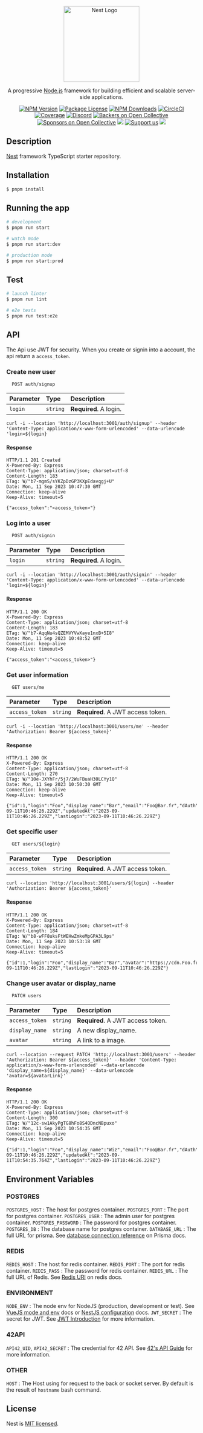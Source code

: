 <p align="center">
  <a href="http://nestjs.com/" target="blank"><img src="https://nestjs.com/img/logo-small.svg" width="200" alt="Nest Logo" /></a>
</p>

[circleci-image]: https://img.shields.io/circleci/build/github/nestjs/nest/master?token=abc123def456
[circleci-url]: https://circleci.com/gh/nestjs/nest

  <p align="center">A progressive <a href="http://nodejs.org" target="_blank">Node.js</a> framework for building efficient and scalable server-side applications.</p>
    <p align="center">
<a href="https://www.npmjs.com/~nestjscore" target="_blank"><img src="https://img.shields.io/npm/v/@nestjs/core.svg" alt="NPM Version" /></a>
<a href="https://www.npmjs.com/~nestjscore" target="_blank"><img src="https://img.shields.io/npm/l/@nestjs/core.svg" alt="Package License" /></a>
<a href="https://www.npmjs.com/~nestjscore" target="_blank"><img src="https://img.shields.io/npm/dm/@nestjs/common.svg" alt="NPM Downloads" /></a>
<a href="https://circleci.com/gh/nestjs/nest" target="_blank"><img src="https://img.shields.io/circleci/build/github/nestjs/nest/master" alt="CircleCI" /></a>
<a href="https://coveralls.io/github/nestjs/nest?branch=master" target="_blank"><img src="https://coveralls.io/repos/github/nestjs/nest/badge.svg?branch=master#9" alt="Coverage" /></a>
<a href="https://discord.gg/G7Qnnhy" target="_blank"><img src="https://img.shields.io/badge/discord-online-brightgreen.svg" alt="Discord"/></a>
<a href="https://opencollective.com/nest#backer" target="_blank"><img src="https://opencollective.com/nest/backers/badge.svg" alt="Backers on Open Collective" /></a>
<a href="https://opencollective.com/nest#sponsor" target="_blank"><img src="https://opencollective.com/nest/sponsors/badge.svg" alt="Sponsors on Open Collective" /></a>
  <a href="https://paypal.me/kamilmysliwiec" target="_blank"><img src="https://img.shields.io/badge/Donate-PayPal-ff3f59.svg"/></a>
    <a href="https://opencollective.com/nest#sponsor"  target="_blank"><img src="https://img.shields.io/badge/Support%20us-Open%20Collective-41B883.svg" alt="Support us"></a>
  <a href="https://twitter.com/nestframework" target="_blank"><img src="https://img.shields.io/twitter/follow/nestframework.svg?style=social&label=Follow"></a>
</p>
  <!--[![Backers on Open Collective](https://opencollective.com/nest/backers/badge.svg)](https://opencollective.com/nest#backer)
  [![Sponsors on Open Collective](https://opencollective.com/nest/sponsors/badge.svg)](https://opencollective.com/nest#sponsor)-->

## Description

[Nest](https://github.com/nestjs/nest) framework TypeScript starter repository.

## Installation

```bash
$ pnpm install
```

## Running the app

```bash
# development
$ pnpm run start

# watch mode
$ pnpm run start:dev

# production mode
$ pnpm run start:prod
```

## Test

```bash
# launch linter
$ pnpm run lint

# e2e tests
$ pnpm run test:e2e
```

## API

The Api use JWT for security. When you create or signin into a account, the api return a `access_token`.

### Create new user

```http
  POST auth/signup
```

| Parameter | Type     | Description            |
| :-------- | :------- | :--------------------- |
| `login`   | `string` | **Required**. A login. |

    curl -i --location 'http://localhost:3001/auth/signup' --header 'Content-Type: application/x-www-form-urlencoded' --data-urlencode 'login=${login}

#### Response

    HTTP/1.1 201 Created
    X-Powered-By: Express
    Content-Type: application/json; charset=utf-8
    Content-Length: 183
    ETag: W/"b7-mgmS/sYKZpDzGP3KXpEdavqgj+U"
    Date: Mon, 11 Sep 2023 10:47:30 GMT
    Connection: keep-alive
    Keep-Alive: timeout=5

    {"access_token":"<access_token>"}

### Log into a user

```http
  POST auth/signin
```

| Parameter | Type     | Description            |
| :-------- | :------- | :--------------------- |
| `login`   | `string` | **Required**. A login. |

    curl -i --location 'http://localhost:3001/auth/signin' --header 'Content-Type: application/x-www-form-urlencoded' --data-urlencode 'login=${login}'

#### Response

    HTTP/1.1 200 OK
    X-Powered-By: Express
    Content-Type: application/json; charset=utf-8
    Content-Length: 183
    ETag: W/"b7-AqqNu4sQZEMVYVwXaye1nxB+5I8"
    Date: Mon, 11 Sep 2023 10:48:52 GMT
    Connection: keep-alive
    Keep-Alive: timeout=5

    {"access_token":"<access_token>"}

### Get user information

```http
  GET users/me
```

| Parameter      | Type     | Description                       |
| :------------- | :------- | :-------------------------------- |
| `access_token` | `string` | **Required**. A JWT access token. |

    curl -i --location 'http://localhost:3001/users/me' --header 'Authorization: Bearer ${access_token}'

#### Response

    HTTP/1.1 200 OK
    X-Powered-By: Express
    Content-Type: application/json; charset=utf-8
    Content-Length: 270
    ETag: W/"10e-JXYhFr/5j7/2WuFBuaH30LCYy1Q"
    Date: Mon, 11 Sep 2023 10:50:30 GMT
    Connection: keep-alive
    Keep-Alive: timeout=5

    {"id":1,"login":"Foo","display_name":"Bar","email":"Foo@Bar.fr","dAuth":false,"avatar":"https://cdn.Foo.fr/users/Bar.jpg","createdAt":"2023-09-11T10:46:26.229Z","updatedAt":"2023-09-11T10:46:26.229Z","lastLogin":"2023-09-11T10:46:26.229Z"}

### Get specific user

```http
  GET users/${login}
```

| Parameter      | Type     | Description                       |
| :------------- | :------- | :-------------------------------- |
| `access_token` | `string` | **Required**. A JWT access token. |

    curl --location 'http://localhost:3001/users/${login} --header 'Authorization: Bearer ${access_token}'

#### Response

    HTTP/1.1 200 OK
    X-Powered-By: Express
    Content-Type: application/json; charset=utf-8
    Content-Length: 184
    ETag: W/"b8-wFF8uksFtWEHwZmkeMpGPA3L9ps"
    Date: Mon, 11 Sep 2023 10:53:18 GMT
    Connection: keep-alive
    Keep-Alive: timeout=5

    {"id":1,"login":"Foo","display_name":"Bar","avatar":"https://cdn.Foo.fr/users/Bar.jpg","createdAt":"2023-09-11T10:46:26.229Z","lastLogin":"2023-09-11T10:46:26.229Z"}

### Change user avatar or display_name

```http
  PATCH users
```

| Parameter      | Type     | Description                       |
| :------------- | :------- | :-------------------------------- |
| `access_token` | `string` | **Required**. A JWT access token. |
| `display_name` | `string` | A new display_name.               |
| `avatar`       | `string` | A link to a image.                |

    curl --location --request PATCH 'http://localhost:3001/users' --header 'Authorization: Bearer ${access_token}' --header 'Content-Type: application/x-www-form-urlencoded' --data-urlencode 'display_name=${display_name}' --data-urlencode 'avatar=${avatarLink}'`

#### Response

    HTTP/1.1 200 OK
    X-Powered-By: Express
    Content-Type: application/json; charset=utf-8
    Content-Length: 300
    ETag: W/"12c-sw1AkyPgTG8hFo8S4ODncNBpuxo"
    Date: Mon, 11 Sep 2023 10:54:35 GMT
    Connection: keep-alive
    Keep-Alive: timeout=5

    {"id":1,"login":"Foo","display_name":"Wiz","email":"Foo@Bar.fr","dAuth":false,"avatar":"https://cdn.Foo.fr/users/Wiz.jpg","createdAt":"2023-09-11T10:46:26.229Z","updatedAt":"2023-09-11T10:54:35.764Z","lastLogin":"2023-09-11T10:46:26.229Z"}

## Environment Variables

### POSTGRES

`POSTGRES_HOST` : The host for postgres container.
`POSTGRES_PORT` : The port for postgres container.
`POSTGRES_USER` : The admin user for postgres container.
`POSTGRES_PASSWORD` : The password for postgres container.
`POSTGRES_DB` : The database name for postgres container.
`DATABASE_URL` : The full URL for prisma. See [database connection reference](https://www.prisma.io/docs/reference/database-reference/connection-urls) on Prisma docs.

### REDIS

`REDIS_HOST` : The host for redis container.
`REDIS_PORT` : The port for redis container.
`REDIS_PASS` : The password for redis container.
`REDIS_URL` : The full URL of Redis. See [Redis URI](https://redis.io/docs/ui/cli/) on redis docs.

### ENVIRONMENT

`NODE_ENV` : The node env for NodeJS (production, development or test). See [VueJS mode and env](https://cli.vuejs.org/guide/mode-and-env.html) docs or [NestJS configuration](https://docs.nestjs.com/techniques/configuration) docs.
`JWT_SECRET` : The secret for JWT. See [JWT Introduction](https://jwt.io/introduction) for more information.

### 42API

`API42_UID`, `API42_SECRET` : The credential for 42 API. See [42's API Guide](https://api.intra.42.fr/apidoc/guides/getting_started) for more information.

### OTHER

`HOST` : The Host using for request to the back or socket server. By default is the result of `hostname` bash command.

## License

Nest is [MIT licensed](LICENSE).
